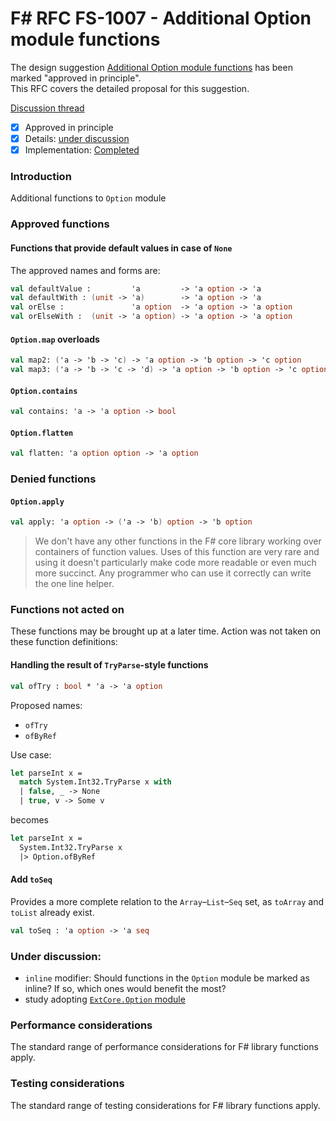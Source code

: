 # F# RFC FS-1007 - Additional Option module functions

The design suggestion [Additional Option module functions](https://fslang.uservoice.com/forums/245727-f-language/suggestions/6672880-add-a-option-getordefault-method-as-a-curryable-al) has been marked "approved in principle".  
This RFC covers the detailed proposal for this suggestion.

[Discussion thread](https://github.com/fsharp/FSharpLangDesign/issues/60)

* [x] Approved in principle
* [x] Details: [under discussion](https://github.com/fsharp/FSharpLangDesign/issues/60)
* [x] Implementation: [Completed](https://github.com/Microsoft/visualfsharp/pull/1781)

### Introduction

Additional functions to `Option` module

### Approved functions

#### Functions that provide default values in case of `None`

The approved names and forms are:
```fsharp
val defaultValue :         'a         -> 'a option -> 'a
val defaultWith : (unit -> 'a)        -> 'a option -> 'a
val orElse :               'a option  -> 'a option -> 'a option
val orElseWith :  (unit -> 'a option) -> 'a option -> 'a option
```

#### `Option.map` overloads

```fsharp
val map2: ('a -> 'b -> 'c) -> 'a option -> 'b option -> 'c option
val map3: ('a -> 'b -> 'c -> 'd) -> 'a option -> 'b option -> 'c option -> 'd option
```

#### `Option.contains`

```fsharp
val contains: 'a -> 'a option -> bool
```

#### `Option.flatten`

```fsharp
val flatten: 'a option option -> 'a option
```

### Denied functions

#### `Option.apply`

```fsharp
val apply: 'a option -> ('a -> 'b) option -> 'b option
```

> We don't have any other functions in the F# core library working over
> containers of function values. Uses of this function are very rare and
> using it doesn't particularly make code more readable or even much more
> succinct. Any programmer who can use it correctly can write the one line
> helper.

### Functions not acted on

These functions may be brought up at a later time. Action was not taken on these function definitions:

#### Handling the result of `TryParse`-style functions

```fsharp
val ofTry : bool * 'a -> 'a option
```

Proposed names:
* `ofTry`
* `ofByRef`

Use case:

```fsharp
let parseInt x =
  match System.Int32.TryParse x with
  | false, _ -> None
  | true, v -> Some v
```
becomes
```fsharp
let parseInt x =
  System.Int32.TryParse x
  |> Option.ofByRef
```

#### Add `toSeq`

Provides a more complete relation to the `Array`–`List`–`Seq` set,
as `toArray` and `toList` already exist.

```fsharp
val toSeq : 'a option -> 'a seq
```

### Under discussion:

- `inline` modifier: Should functions in the `Option` module be marked as inline? If so, which ones would benefit the most?
- study adopting [`ExtCore.Option` module](https://github.com/jack-pappas/ExtCore/blob/5221f4e67a93cffdb85203f3ae403a6052bcfbc0/ExtCore/Pervasive.fs#L810)

### Performance considerations

The standard range of performance considerations for F# library functions apply.

### Testing considerations

The standard range of testing  considerations for F# library functions apply.
